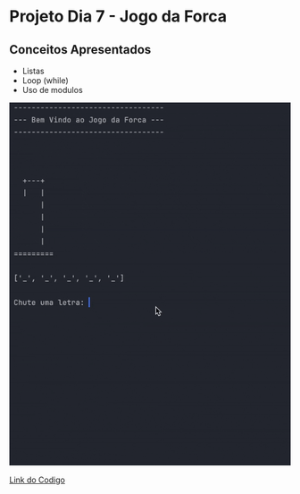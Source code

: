 # Projeto Dia 7 - Jogo da Forca

## Conceitos Apresentados
- Listas
- Loop (while)
- Uso de modulos

![Exec](./Exec.gif)

[Link do Codigo](./5_hangman_end_using_modules.py)
